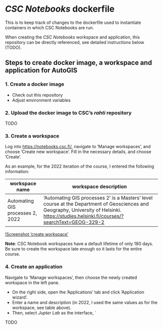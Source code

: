 # *CSC Notebooks* dockerfile

This is to keep track of changes to the dockerfile used to instantiate
containers in which CSC Notebooks are run.

When creating the *CSC Notebooks* workspace and application, this repository can
be directly referenced, see detailed instructions below (TODO).

## Steps to create docker image, a workspace and application for AutoGIS

### 1. Create a docker image

- Check out this repository
- Adjust environment variables


### 2. Upload the docker image to CSC’s *rahti* repository

TODO

### 3. Create a workspace

Log into https://notebooks.csc.fi/, navigate to ’Manage workspaces’, and choose
’Create new workspace’. Fill in the necessary details, and choose ’Create’. 

As an example, for the 2022 iteration of the course,
I entered the following information:

| workspace name                   | workspace description                   |
| -------------------------------- | --------------------------------------- |
| Automating GIS processes 2, 2022 | ‘Automating GIS processes 2’ is a Masters’ level course at the Department of Geosciences and Geography, University of Helsinki. https://studies.helsinki.fi/courses/?searchText=GEOG-329-2 |

[!Screenshot ‘create workspace’](_static/images/create-workspace_700x545px.png)

**Note**: CSC Notebook workspaces have a default lifetime of only 180 days. Be
sure to create the workspace late enough so it lasts for the entire course.


### 4. Create an application

Navigate to ‘Manage workspaces’, then choose the newly created workspace in the
left pane. 

- On the right side, open the ’Applications’ tab and click ’Application
wizard’.
- Enter a name and description (in 2022, I used the same values as for
the workspace, see table above).
- Then, select *Jupter Lab* as the interface, `

TODO
